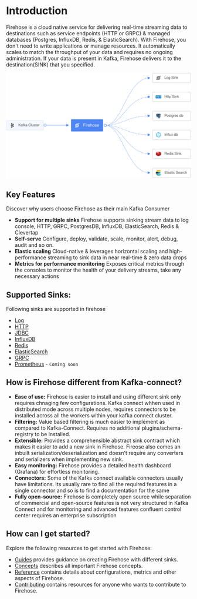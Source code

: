 # Introduction
Firehose is a cloud native service for delivering real-time streaming data to destinations such as service endpoints (HTTP or GRPC) & managed databases (Postgres, InfluxDB,  Redis, & ElasticSearch). With Firehose, you don't need to write applications or manage resources. It automatically scales to match the throughput of your data and requires no ongoing administration. If your data is present in Kafka, Firehose delivers it to the destination(SINK) that you specified.

<p align="center"><img src="./assets/overview.svg" /></p>

## Key Features
Discover why users choose Firehose as their main Kafka Consumer

* **Support for multiple sinks**  Firehose supports sinking stream data to log console, HTTP, GRPC, PostgresDB, InfluxDB, ElasticSearch, Redis & Clevertap
* **Self-serve** Configure, deploy, validate, scale, monitor, alert, debug, audit and so on.
* **Elastic scaling** Cloud-native & leverages horizontal scaling and high-performance streaming to sink data in near real-time & zero data drops
* **Metrics for performance monitoring** Exposes critical metrics through the consoles to monitor the health of your delivery streams, take any necessary actions

## Supported Sinks:
Following sinks are supported in firehose
* [Log](https://en.wikipedia.org/wiki/Log_file)
* [HTTP](https://en.wikipedia.org/wiki/Hypertext_Transfer_Protocol)
* [JDBC](https://en.wikipedia.org/wiki/Java_Database_Connectivity)
* [InfluxDB](https://en.wikipedia.org/wiki/InfluxDB)
* [Redis](https://en.wikipedia.org/wiki/Redis)
* [ElasticSearch](https://en.wikipedia.org/wiki/Elasticsearch)
* [GRPC](https://en.wikipedia.org/wiki/GRPC)
* [Prometheus](https://en.wikipedia.org/wiki/Prometheus_(software)) - `Coming soon`

## How is Firehose different from Kafka-connect?
* **Ease of use:** Firehose is easier to install and using different sink only requires chnaging few configurations. Kafka connect whhen used in distributed mode across multiple nodes, requires connectors to be installed across all the workers within your kafka connect cluster.
* **Filtering:** Value based filtering is much easier to implement as compared to Kafka-Connect. Requires no additional plugins/schema-registry to be installed.
* **Extensible:** Provides a comprehensible abstract sink contract which makes it easier to add a new sink in Firehose. Fireose also comes an inbuilt serialization/deserialization and doesn't require any converters and serializers when implementing new sink. 
* **Easy monitoring:** Firehose provides a detailed health dashboard (Grafana) for effortless monitoring.
* **Connectors:** Some of the Kafks connect available connectors usually have limitations. Its usually rare to find all the required features in a single connector and so is to find a documentation for the same
* **Fully open-source:** Firehose is completely open source while separation of commercial and open-source features is not very structured in Kafka Connect and for monitoring and advanced features confluent control center requires an enterprise subscription

## How can I get started?

Explore the following resources to get started with Firehose:

* [Guides](guides/overview.md) provides guidance on creating Firehose with different sinks.
* [Concepts](concepts/overview.md) describes all important Firehose concepts.
* [Reference](reference/) contains details about configurations, metrics and other aspects of Firehose.
* [Contributing](contribute/contributing.md) contains resources for anyone who wants to contribute to Firehose.